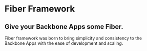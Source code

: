 # Fiber Framework
## Give your Backbone Apps some Fiber.
Fiber framework was born to bring simplicity and consistency to the Backbone Apps with the ease of development and scaling.
